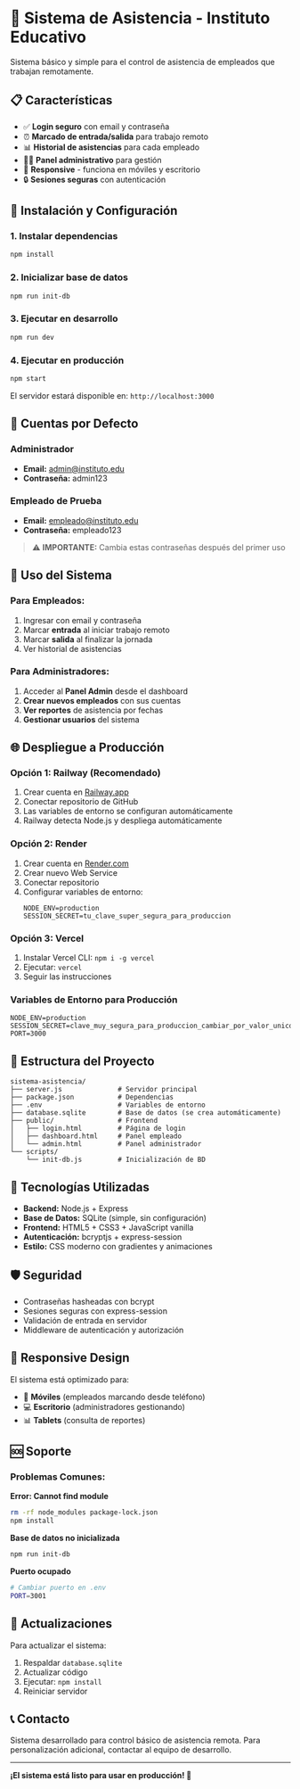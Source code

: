 # 🏫 Sistema de Asistencia - Instituto Educativo

Sistema básico y simple para el control de asistencia de empleados que trabajan remotamente.

## 📋 Características

- ✅ **Login seguro** con email y contraseña
- ⏰ **Marcado de entrada/salida** para trabajo remoto
- 📊 **Historial de asistencias** para cada empleado
- 👨‍💼 **Panel administrativo** para gestión
- 📱 **Responsive** - funciona en móviles y escritorio
- 🔒 **Sesiones seguras** con autenticación

## 🚀 Instalación y Configuración

### 1. Instalar dependencias
```bash
npm install
```

### 2. Inicializar base de datos
```bash
npm run init-db
```

### 3. Ejecutar en desarrollo
```bash
npm run dev
```

### 4. Ejecutar en producción
```bash
npm start
```

El servidor estará disponible en: `http://localhost:3000`

## 👥 Cuentas por Defecto

### Administrador
- **Email:** admin@instituto.edu
- **Contraseña:** admin123

### Empleado de Prueba
- **Email:** empleado@instituto.edu
- **Contraseña:** empleado123

> ⚠️ **IMPORTANTE:** Cambia estas contraseñas después del primer uso

## 📖 Uso del Sistema

### Para Empleados:
1. Ingresar con email y contraseña
2. Marcar **entrada** al iniciar trabajo remoto
3. Marcar **salida** al finalizar la jornada
4. Ver historial de asistencias

### Para Administradores:
1. Acceder al **Panel Admin** desde el dashboard
2. **Crear nuevos empleados** con sus cuentas
3. **Ver reportes** de asistencia por fechas
4. **Gestionar usuarios** del sistema

## 🌐 Despliegue a Producción

### Opción 1: Railway (Recomendado)
1. Crear cuenta en [Railway.app](https://railway.app)
2. Conectar repositorio de GitHub
3. Las variables de entorno se configuran automáticamente
4. Railway detecta Node.js y despliega automáticamente

### Opción 2: Render
1. Crear cuenta en [Render.com](https://render.com)
2. Crear nuevo Web Service
3. Conectar repositorio
4. Configurar variables de entorno:
   ```
   NODE_ENV=production
   SESSION_SECRET=tu_clave_super_segura_para_produccion
   ```

### Opción 3: Vercel
1. Instalar Vercel CLI: `npm i -g vercel`
2. Ejecutar: `vercel`
3. Seguir las instrucciones

### Variables de Entorno para Producción
```env
NODE_ENV=production
SESSION_SECRET=clave_muy_segura_para_produccion_cambiar_por_valor_unico
PORT=3000
```

## 📁 Estructura del Proyecto

```
sistema-asistencia/
├── server.js              # Servidor principal
├── package.json           # Dependencias
├── .env                   # Variables de entorno
├── database.sqlite        # Base de datos (se crea automáticamente)
├── public/                # Frontend
│   ├── login.html         # Página de login
│   ├── dashboard.html     # Panel empleado
│   └── admin.html         # Panel administrador
└── scripts/
    └── init-db.js         # Inicialización de BD
```

## 🔧 Tecnologías Utilizadas

- **Backend:** Node.js + Express
- **Base de Datos:** SQLite (simple, sin configuración)
- **Frontend:** HTML5 + CSS3 + JavaScript vanilla
- **Autenticación:** bcryptjs + express-session
- **Estilo:** CSS moderno con gradientes y animaciones

## 🛡️ Seguridad

- Contraseñas hasheadas con bcrypt
- Sesiones seguras con express-session
- Validación de entrada en servidor
- Middleware de autenticación y autorización

## 📱 Responsive Design

El sistema está optimizado para:
- 📱 **Móviles** (empleados marcando desde teléfono)
- 💻 **Escritorio** (administradores gestionando)
- 📊 **Tablets** (consulta de reportes)

## 🆘 Soporte

### Problemas Comunes:

**Error: Cannot find module**
```bash
rm -rf node_modules package-lock.json
npm install
```

**Base de datos no inicializada**
```bash
npm run init-db
```

**Puerto ocupado**
```bash
# Cambiar puerto en .env
PORT=3001
```

## 🔄 Actualizaciones

Para actualizar el sistema:
1. Respaldar `database.sqlite`
2. Actualizar código
3. Ejecutar: `npm install`
4. Reiniciar servidor

## 📞 Contacto

Sistema desarrollado para control básico de asistencia remota.
Para personalización adicional, contactar al equipo de desarrollo.

---

**¡El sistema está listo para usar en producción! 🚀**
